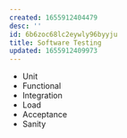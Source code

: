 ```yaml
---
created: 1655912404479
desc: ''
id: 6b6zoc68lc2eywly96byyju
title: Software Testing
updated: 1655912409973
---
```

   
   
- Unit   
- Functional   
- Integration   
- Load   
- Acceptance   
- Sanity